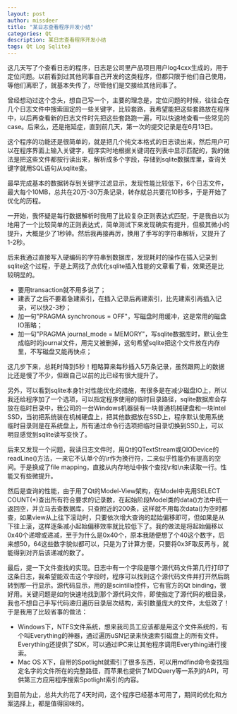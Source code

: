 ```yaml
---
layout: post
author: missdeer
title: "某日志查看程序开发小结"
categories: Qt
description: 某日志查看程序开发小结
tags: Qt Log Sqlite3
---
```

这几天写了个查看日志的程序，日志是公司里产品项目用户log4cxx生成的，用于定位问题。以前看到过其他同事自己开发的这类程序，但都只限于他们自己使用，等他们离职了，就基本失传了，尽管他们是交接给其他同事了。

曾经想动过这个念头，想自己写一个，主要的理念是，定位问题的时候，往往会在几个日志文件中搜索固定的一些关键字，比较套路，我希望能把这些套路放在程序中，以后再查看新的日志文件时先把这些套路跑一遍，可以快速地查看一些常见的case。后来么，还是拖延症，直到前几天，第一次的提交记录是在6月13日。

这个程序的功能还是很简单的，就是把几个纯文本格式的日志读出来，然后用户可以在程序界面上输入关键字，程序实时地根据关键词在列表中显示匹配的，我的做法是把这些文件都按行读出来，解析成多个字段，存储到sqlite数据库里，查询关键字就用SQL语句从sqlite查。

最早完成基本的数据转存到关键字过滤显示，发现性能比较低下，6个日志文件，最大每个10MB，总共在20万-30万条记录，转存就总共要花10秒多，于是开始了优化的历程。

一开始，我怀疑是每行数据解析时我用了比较复杂正则表达式匹配，于是我自以为地用了一个比较简单的正则表达式，简单测试下来发现确实有提升，但极其微小的提升，大概是少了1秒钟。然后我再接再厉，换用了手写的字符串解析，又提升了1-2秒。

后来我通过直接写入硬编码的字符串到数据库，发现耗时的操作在插入记录到sqlite这个过程，于是上网找了点优化sqlite插入性能的文章看了看，效果还是比较明显的。

* 要用transaction就不用多说了； 
* 建表了之后不要着急建索引，在插入记录后再建索引，比先建索引再插入记录，可以快2-3秒；
* 加一句"PRAGMA synchronous = OFF"，写磁盘时用缓冲，这是常用的磁盘IO策略；
* 加一句"PRAGMA journal_mode = MEMORY"，写sqlite数据库时，默认会生成临时的journal文件，用完又被删掉，这句希望sqlite把这个文件放在内存里，不写磁盘又能再快点；

这几步下来，总耗时降到5秒！粗略算来每秒插入5万条记录，虽然跟网上的数据比还是慢了不少，但跟自己以前的比已经有很大提升了。

另外，可以看到sqlite本身针对性能优化的措施，有很多是在减少磁盘IO上，所以我还给程序加了一个选项，可以指定程序使用的临时目录路径，sqlite数据库会存放在临时目录中，我公司的一台Windows机器装有一块普通机械硬盘和一块Intel SSD，当初把系统装在机械硬盘上，把其他数据放在SSD上，程序默认使用系统临时目录则是在系统盘上，所有通过命令行选项把临时目录切换到SSD上，可以明显感觉到sqlite读写变快了。

后来又发现一个问题，我读日志文件时，用Qt的QTextStream或QIODevice的readLine()方法，一来它不认单个的\r作为换行符，二来似乎性能仍有提高的空间。于是换成了file mapping，直接从内存地址中挨个查找\r和\n来读取一行。性能又有些微提升。

然后是查询的性能，由于用了Qt的Model-View架构，在Model中先用SELECT COUNT(*)查出所有符合要求的记录数，在起始阶段Model类的data()方法中统一返回空，并立马去查数据库，只查附近的200条，这样就不用每次data()为空时都查，如果view从上往下滚动时，只要依次增大查询的起始偏移即可，但如果是从下往上滚，这样逐条减小起始偏移效率就比较低下了。我的做法是将起始偏移以0x40个递增或递减，至于为什么是0x40个，原本我随便想了个40这个数字，后来想50，64这些数字貌似都可以，只是为了计算方便，只要将0x3F取反再与，就能得到对齐后该递减的数了。

最后，提一下文件查找的实现。日志中有一个字段是哪个源代码文件第几行打印了这条日志，我希望能双击这个字段时，程序可以找到这个源代码文件并打开然后跳转到那一行显示。源代码显示，用的是scintilla控件，它有官方的Qt binding，很好用。关键问题是如何快速地找到那个源代码文件，即使指定了源代码的根目录，我也不想自己手写代码递归遍历目录层次结构，索引数量庞大的文件，太低效了！于是我用了比较省事的做法：

* Windows下，NTFS文件系统，想来我司员工应该都是用这个文件系统的，有个叫Everything的神器，通过遍历uSN记录来快速索引磁盘上的所有文件。Everything还提供了SDK，可以通过IPC来让其他程序调用Everything进行搜索。
* Mac OS X下，自带的Spotlight就索引了很多东西，可以用mdfind命令查找指定名字的文件所在的完整路径，而苹果也提供了MDQuery等一系列的API，可供第三方应用程序搜索Spotlight索引的内容。

到目前为止，总共大约花了4天时间，这个程序已经基本可用了，期间的优化和方案选择上，都是值得回味的。
